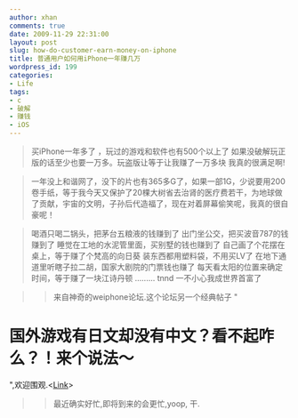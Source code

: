 ```yaml
---
author: xhan
comments: true
date: 2009-11-29 22:31:00
layout: post
slug: how-do-customer-earn-money-on-iphone
title: 普通用户如何用iPhone一年赚几万
wordpress_id: 199
categories:
- Life
tags:
- c
- 破解
- 赚钱
- iOS
---
```


> 买iPhone一年多了 ，玩过的游戏和软件也有500个以上了 如果没破解玩正版的话至少也要一万多。玩盗版让等于让我赚了一万多块 我真的很满足啊!




> 一年没上和谐网了，没下的片也有365多G了，如果一部1G，少说要用200卷手纸，等于我今天又保护了20棵大树省去治肾的医疗费若干，为地球做了贡献，宇宙的文明，子孙后代造福了，现在对着屏幕偷笑呢，我真的很自豪呢！




> 喝酒只喝二锅头，把茅台五粮液的钱赚到了
出门坐公交，把买波音787的钱赚到了
睡觉在工地的水泥管里面，买别墅的钱也赚到了
自己画了个花摆在桌上，等于赚了个梵高的向日葵
装东西都用塑料袋，不用买LV了
在地下通道里听瞎子拉二胡，国家大剧院的门票钱也赚了
每天看太阳的位置来确定时间，等于赚了一块江诗丹顿
.........
tnnd  一不小心我成世界首富了


>>来自神奇的weiphone论坛.这个论坛另一个经典帖子 "


# 国外游戏有日文却没有中文？看不起咋么？！来个说法～


",欢迎围观.<[Link](http://bbs.weiphone.com/read-htm-tid-572805.html)>

>>最近确实好忙,即将到来的会更忙,yoop, 干.
